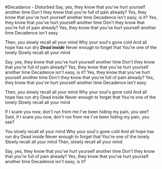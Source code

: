 #Decadance - Disturbed
Say, yes, they know that you've hurt yourself another time
Don't they know that you're full of pain already?
Yes, they know that you've hurt yourself another time
Decadence isn't easy, is it?
Yes, they know that you've hurt yourself another time
Don't they know that you're full of pain already?
Yes, they know that you've hurt yourself another time
Decadence isn't easy

Then, you slowly recall all your mind
Why your soul's gone cold
And all hope has run dry
***Dead inside***
Never enough to forget that
You're one of the lonely
Slowly recall all your mind

Say, yes, they know that you've hurt yourself another time
Don't they know that you're full of pain already?
Yes, they know that you've hurt yourself another time
Decadence isn't easy, is it?
Yes, they know that you've hurt yourself another time
Don't they know that you're full of pain already?
Yes, they know that you've hurt yourself another time
Decadence isn't easy

Then, you slowly recall all your mind
Why your soul's gone cold
And all hope has run dry
Dead inside
Never enough to forget that
You're one of the lonely
Slowly recall all your mind

If I scare you now, don't run from me
I've been hiding my pain, you see?
Said, if I scare you now, don't run from me
I've been hiding my pain, you see?


You slowly recall all your mind
Why your soul's gone cold
And all hope has run dry
Dead inside
Never enough to forget that
You're one of the lonely
Slowly recall all your mind
Then, slowly recall all your mind


Say, yes, they know that you've hurt yourself another time
Don't they know that you're full of pain already?
Yes, they know that you've hurt yourself another time
Decadence isn't easy, is it?
